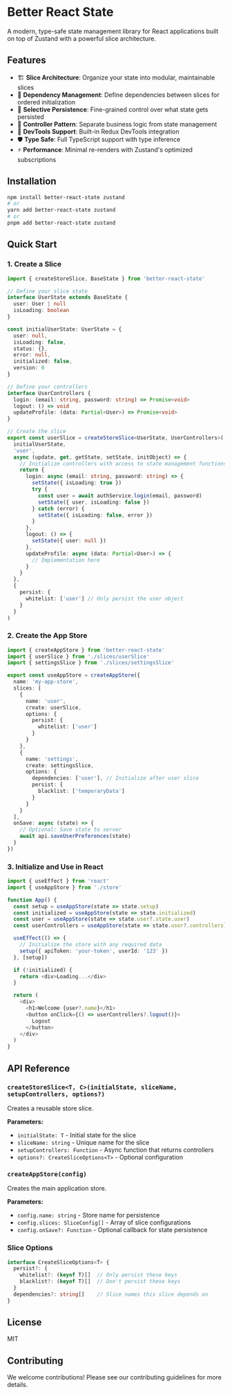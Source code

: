# Better React State

A modern, type-safe state management library for React applications built on top of Zustand with a powerful slice architecture.

## Features

- 🏗️ **Slice Architecture**: Organize your state into modular, maintainable slices
- 🔄 **Dependency Management**: Define dependencies between slices for ordered initialization
- 💾 **Selective Persistence**: Fine-grained control over what state gets persisted
- 🔧 **Controller Pattern**: Separate business logic from state management
- 📱 **DevTools Support**: Built-in Redux DevTools integration
- 🛡️ **Type Safe**: Full TypeScript support with type inference
- ⚡ **Performance**: Minimal re-renders with Zustand's optimized subscriptions

## Installation

```bash
npm install better-react-state zustand
# or
yarn add better-react-state zustand
# or
pnpm add better-react-state zustand
```

## Quick Start

### 1. Create a Slice

```typescript
import { createStoreSlice, BaseState } from 'better-react-state'

// Define your slice state
interface UserState extends BaseState {
  user: User | null
  isLoading: boolean
}

const initialUserState: UserState = {
  user: null,
  isLoading: false,
  status: {},
  error: null,
  initialized: false,
  version: 0
}

// Define your controllers
interface UserControllers {
  login: (email: string, password: string) => Promise<void>
  logout: () => void
  updateProfile: (data: Partial<User>) => Promise<void>
}

// Create the slice
export const userSlice = createStoreSlice<UserState, UserControllers>(
  initialUserState,
  'user',
  async (update, get, getState, setState, initObject) => {
    // Initialize controllers with access to state management functions
    return {
      login: async (email: string, password: string) => {
        setState({ isLoading: true })
        try {
          const user = await authService.login(email, password)
          setState({ user, isLoading: false })
        } catch (error) {
          setState({ isLoading: false, error })
        }
      },
      logout: () => {
        setState({ user: null })
      },
      updateProfile: async (data: Partial<User>) => {
        // Implementation here
      }
    }
  },
  {
    persist: {
      whitelist: ['user'] // Only persist the user object
    }
  }
)
```

### 2. Create the App Store

```typescript
import { createAppStore } from 'better-react-state'
import { userSlice } from './slices/userSlice'
import { settingsSlice } from './slices/settingsSlice'

export const useAppStore = createAppStore({
  name: 'my-app-store',
  slices: [
    {
      name: 'user',
      create: userSlice,
      options: {
        persist: {
          whitelist: ['user']
        }
      }
    },
    {
      name: 'settings',
      create: settingsSlice,
      options: {
        dependencies: ['user'], // Initialize after user slice
        persist: {
          blacklist: ['temporaryData']
        }
      }
    }
  ],
  onSave: async (state) => {
    // Optional: Save state to server
    await api.saveUserPreferences(state)
  }
})
```

### 3. Initialize and Use in React

```typescript
import { useEffect } from 'react'
import { useAppStore } from './store'

function App() {
  const setup = useAppStore(state => state.setup)
  const initialized = useAppStore(state => state.initialized)
  const user = useAppStore(state => state.user?.state.user)
  const userControllers = useAppStore(state => state.user?.controllers)

  useEffect(() => {
    // Initialize the store with any required data
    setup({ apiToken: 'your-token', userId: '123' })
  }, [setup])

  if (!initialized) {
    return <div>Loading...</div>
  }

  return (
    <div>
      <h1>Welcome {user?.name}</h1>
      <button onClick={() => userControllers?.logout()}>
        Logout
      </button>
    </div>
  )
}
```

## API Reference

### `createStoreSlice<T, C>(initialState, sliceName, setupControllers, options?)`

Creates a reusable store slice.

**Parameters:**
- `initialState: T` - Initial state for the slice
- `sliceName: string` - Unique name for the slice
- `setupControllers: Function` - Async function that returns controllers
- `options?: CreateSliceOptions<T>` - Optional configuration

### `createAppStore(config)`

Creates the main application store.

**Parameters:**
- `config.name: string` - Store name for persistence
- `config.slices: SliceConfig[]` - Array of slice configurations
- `config.onSave?: Function` - Optional callback for state persistence

### Slice Options

```typescript
interface CreateSliceOptions<T> {
  persist?: {
    whitelist?: (keyof T)[]  // Only persist these keys
    blacklist?: (keyof T)[]  // Don't persist these keys
  }
  dependencies?: string[]    // Slice names this slice depends on
}
```

## License

MIT

## Contributing

We welcome contributions! Please see our contributing guidelines for more details.
